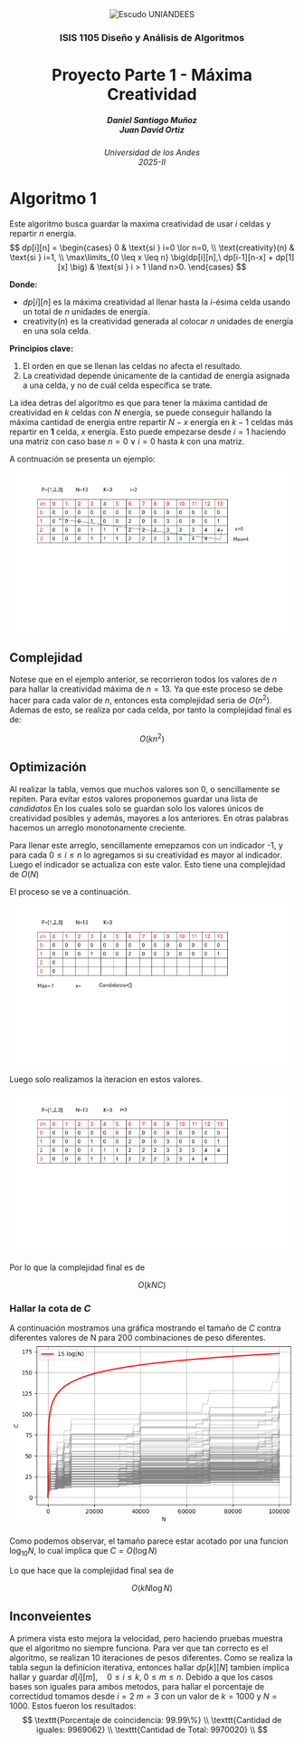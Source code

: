 <div align="center">
<picture>
    <source srcset="https://imgur.com/5RiEY87.png" media="(prefers-color-scheme: dark)">
    <source srcset="https://imgur.com/5RiEY87.png" media="(prefers-color-scheme: light)">
    <img src="https://imgur.com/5RiEY87" alt="Escudo UNIANDEES" width="350px">
</picture>

<h3>ISIS 1105 Diseño y Análisis de Algoritmos</h3>

<h1>Proyecto Parte 1 - Máxima Creatividad</h1>

<h5>Daniel Santiago Muñoz<br>
    Juan David Ortiz<br>

<h6>Universidad de los Andes<br>
    2025-II</h6>
</div>

# Algoritmo 1 
Este algoritmo busca guardar la maxima creatividad de usar $i$ celdas y repartir $n$ energía. 
$$
dp[i][n] =
\begin{cases}
0 & \text{si } i=0 \lor n=0, \\
\text{creativity}(n) & \text{si } i=1, \\
\max\limits_{0 \leq x \leq n} \big(dp[i][n],\ dp[i-1][n-x] + dp[1][x] \big) & \text{si } i > 1 \land n>0.
\end{cases}
$$

**Donde:**

- $dp[i][n]$ es la máxima creatividad al llenar hasta la $i$-ésima celda usando un total de $n$ unidades de energía.  
- $\text{creativity}(n)$ es la creatividad generada al colocar $n$ unidades de energía en una sola celda.  

**Principios clave:**
1. El orden en que se llenan las celdas no afecta el resultado.  
2. La creatividad depende únicamente de la cantidad de energía asignada a una celda, y no de cuál celda específica se trate.

La idea detras del algoritmo es que para tener la máxima cantidad de creatividad en $k$ celdas con $N$ energía, se puede conseguir hallando la máxima cantidad de energia entre repartir $N-x$ energía en $k-1$ celdas más repartir en **1** celda, $x$ energía. Esto puede empezarse desde $i=1$ haciendo una matriz con caso base $n=0 \lor i=0$ hasta  $k$ con una matriz.

A contnuación se presenta un ejemplo:

![Animación](assets/algoritmo1.gif)

## Complejidad
Notese que en el ejemplo anterior, se recorrieron todos los valores de $n$ para hallar la creatividad máxima de $n=13$. Ya que este proceso se debe hacer para cada valor de $n$, entonces esta complejidad seria de $O(n^2)$. Ademas de esto, se realiza por cada celda, por tanto la complejidad final es de:

$$
O(kn^2)
$$

## Optimización
Al realizar la tabla, vemos que muchos valores son 0, o sencillamente se repiten. Para evitar estos valores proponemos guardar una lista de _candidatos_ En los cuales solo se guardan solo los valores únicos de creatividad posibles y además, mayores a los anteriores. En otras palabras hacemos un arreglo monotonamente creciente.

Para llenar este arreglo, sencillamente emepzamos con un indicador -1, y para cada $0 \le i\le n$ lo agregamos si su creatividad es mayor al indicador. Luego el indicador se actualiza con este valor. Esto tiene una complejidad de $O(N)$

El proceso se ve a continuación.

![Animación](assets/candidatos.gif)

Luego solo realizamos la iteracion en estos valores.

![Animación](assets/algoritmo1O.gif)

Por lo que la complejidad final es de

$$
    O(kNC)
$$

### Hallar la cota de $C$

A continuación mostramos una gráfica mostrando el tamaño de $C$ contra diferentes valores de N para 200 combinaciones de peso diferentes.
![alt text](assets/lenC.png)

Como podemos observar, el tamaño parece estar acotado por una funcion $\log_{10} N$, lo cual implica que $C = O(\log N)$

Lo que hace que la complejidad final sea de

$$O(kN\log N)$$


## Inconveientes
A primera vista esto mejora la velocidad, pero haciendo pruebas muestra que el algoritmo no siempre funciona.
Para ver que tan correcto es el algoritmo, se realizan 10 iteraciones de pesos diferentes. Como se realiza la tabla segun la definicion iterativa, entonces hallar $dp[k][N]$ tambien implica hallar y guardar $d[i][m], \quad 0 \le i \le k, \; 0 \le m \le n$. Debido a que los casos bases son iguales para ambos metodos, para hallar el porcentaje de correctidud tomamos desde $i=2 \ m=3$ con un valor de $k=1000$ y $N=1000$. Estos fueron los resultados:
$$
\texttt{Porcentaje de coincidencia: 99.99\%} \\
\texttt{Cantidad de iguales: 9969062} \\
\texttt{Cantidad de Total: 9970020} \\
$$